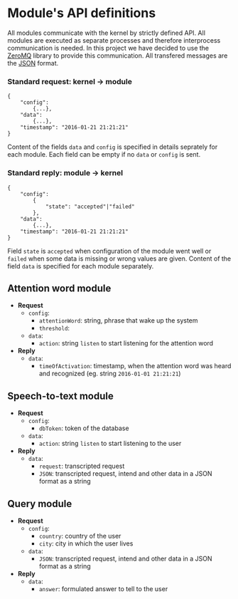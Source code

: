 # Module's API definitions #

All modules communicate with the kernel by strictly defined API. All modules are executed as separate processes and therefore interprocess communication is needed. In this project we have decided to use the [ZeroMQ](http://zeromq.org/) library to provide this communication. All transfered messages are the [JSON](http://www.ecma-international.org/publications/files/ECMA-ST/ECMA-404.pdf) format.

### Standard request: kernel &rarr; module ###
    {
        "config":
            {...},
        "data":
            {...},
        "timestamp": "2016-01-21 21:21:21"
    }

Content of the fields `data` and `config` is specified in details seprately for each module. Each field can be empty if no `data` or `config` is sent.

### Standard reply: module &rarr; kernel ###
    {
        "config":
            {
                "state": "accepted"|"failed"
            },
        "data":
            {...},
        "timestamp": "2016-01-21 21:21:21"
    }

Field `state` is `accepted` when configuration of the module went well or `failed` when some data is missing or wrong values are given. Content of the field `data` is specified for each module separately.

## Attention word module ##
  * **Request**
    * `config`:
      * `attentionWord`: string, phrase that wake up the system
      * `threshold`:
    * `data`:
      * `action`: string `listen` to start listening for the attention word
  * **Reply**
    * `data`:
      * `timeOfActivation`: timestamp, when the attention word was heard and recognized (eg. string `2016-01-01 21:21:21`)

## Speech-to-text module ##
  * **Request**
    * `config`:
      * `dbToken`: token of the database
    * `data`:
      * `action`: string `listen` to start listening to the user
  * **Reply**
    * `data`:
      * `request`: transcripted request
      * `JSON`: transcripted request, intend and other data in a JSON format as a string

## Query module ##
  * **Request**
    * `config`:
      * `country`: country of the user
      * `city`: city in which the user lives
    * `data`:
      * `JSON`: transcripted request, intend and other data in a JSON format as a string
  * **Reply**
    * `data`:
      * `answer`: formulated answer to tell to the user
